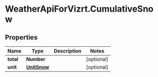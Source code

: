 # WeatherApiForVizrt.CumulativeSnow

## Properties
Name | Type | Description | Notes
------------ | ------------- | ------------- | -------------
**total** | **Number** |  | [optional] 
**unit** | [**UnitSnow**](UnitSnow.md) |  | [optional] 


